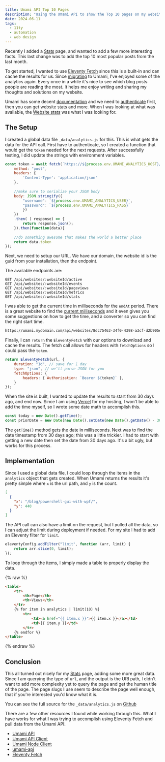 ```yaml
---
title: Umami API Top 10 Pages
description: "Using the Umami API to show the Top 10 pages on my website"
date: 2024-06-11
tags: 
  - 11ty
  - automation
  - web design
---
```


Recently I added a [Stats](/stats) page, and wanted to add a few more interesting facts. This last change was to add the top 10 most popular posts from the last month.

To get started, I wanted to use [Eleventy Fetch](https://www.11ty.dev/docs/plugins/fetch/) since this is a built-in and can cache the results for us. Since [migrating](http://localhost:8080/blog/the-good-side-of-analytics-umami-vercel/) to Umami, I've enjoyed some of the analytics again. Every once in a while it's nice to see which blog posts people are reading the most. It helps me enjoy writing and sharing my thoughts and solutions on my website.

Umami has some decent [documentation](https://umami.is/docs/api) and we need to [authenticate](https://umami.is/docs/api/authentication) first, then you can get website stats and more. When I was looking at what was available, the [Website stats](https://umami.is/docs/api/website-stats#get-/api/websites/:websiteid/metrics) was what I was looking for.

## The Setup

I created a global data file `_data/analytics.js` for this. This is what gets the data for the API call. First have to authenticate, so I created a function that would get the `token` needed for the next requests. After successfully testing, I did update the strings with environment variables.

```javascript
const token = await fetch(`https://${process.env.UMAMI_ANALYTICS_HOST}/api/auth/login`, {
    method: "post",
    headers: {
        'Content-Type': 'application/json'
    },
    
    //make sure to serialize your JSON body
    body: JSON.stringify({
        "username": `${process.env.UMAMI_ANALYTICS_USER}`,
        "password": `${process.env.UMAMI_ANALYTICS_PASS}`
        })
    })
    .then( ( response) => { 
        return response.json();
    }).then(function(data){
    
    //do something awesome that makes the world a better place
    return data.token
});
```

Next, we need to setup our URL. We have our domain, the website id is the guid from your installation, then the endpoint.

The available endpoints are:

```text
GET /api/websites/:websiteId/active
GET /api/websites/:websiteId/events
GET /api/websites/:websiteId/pageviews
GET /api/websites/:websiteId/metrics
GET /api/websites/:websiteId/stats
```

I was able to get the current time in milliseconds for the `endAt` period. There is a great website to find the [current milliseconds](https://currentmillis.com/) and it even gives you some suggestions on how to get the time, and a converter so you can find the right start time.

```html
https://umami.mydomain.com/api/websites/8dc75463-34f0-4398-a3cf-d2b905edaaac/metrics?startAt=1656679719687&endAt=1718128068697&type=url
```

Finally, I can `return` the `EleventyFetch` with our options to download and cache the results. The fetch call allows for headers with `fetchOptions` so I could pass the `token`.

```javascript
return EleventyFetch(url, {
    duration: "1d", // save for 1 day
    type: "json", // we’ll parse JSON for you
    fetchOptions: {
        headers: { Authorization: `Bearer ${token}` },
    }
});
```

When the site is built, I wanted to update the results to start from 30 days ago, and end now. Since I am using [Vercel](https://vercel.com) for my hosting, I won't be able to add the time myself, so I wrote some date math to accomplish this.

```javascript
const today = new Date().getTime();
const priorDate = new Date(new Date().setDate(new Date().getDate() - 30));
```

The `getTime()` method gets the date in milliseconds. Next was to find the date timestamp from 30 days ago; this was a little trickier. I had to start with getting a new date then set the date from 30 days ago. It's a bit ugly, but works for this process.

## Implementation

Since I used a global data file, I could loop through the items in the `analytics` object that gets created. When Umami returns the results it's pretty simple where `x` is the url path, and `y` is the count.

```json
[
  {
    "x": "/blog/powershell-gui-with-wpf/",
    "y": 440
  }
]
```

The API call can also have a limit on the request, but I pulled all the data, so I can adjust the limit during deployment if needed. For my site I had to add an Eleventy filter for `limit`.

```javascript
eleventyConfig.addFilter("limit", function (arr, limit) {
    return arr.slice(0, limit);
});
```

To loop through the items, I simply made a table to properly display the data.

{% raw %}

```html
<table>
    <tr>
        <th>Page</th>
        <th>Views</th>
    </tr>
    {% for item in analytics | limit(10) %}
        <tr>
            <td><a href="{{ item.x }}">{{ item.x }}</a></td>
            <td>{{ item.y }}</td>
        </tr>
    {% endfor %}
</table>
```

{% endraw %}

## Conclusion

This all turned out nicely for my [Stats](/stats) page, adding some more great data. Since I am querying the type of `url`, and the output is the URI path, I didn't want to add more complexity yet to query the page and get the human title of the page. The page slugs I use seem to describe the page well enough, that if you're interested you'd know what it is.

You can see the full source for the `_data/analytics.js` on [Github](https://github.com/cjerrington/cjerrington.github.io/blob/master/src/_data/analytics.js)

There are a few other resources I found while working through this. What I have works for what I was trying to accomplish using Eleventy Fetch and pull data from the Umami API.

- [Umami API](https://umami.is/docs/api)
- [Umami API Client](https://umami.is/docs/api/api-client)
- [Umami Node Client](https://umami.is/docs/api/node-client)
- [umami-api](https://www.jsdelivr.com/package/npm/umami-api)
- [Eleventy Fetch](https://www.11ty.dev/docs/plugins/fetch/)
